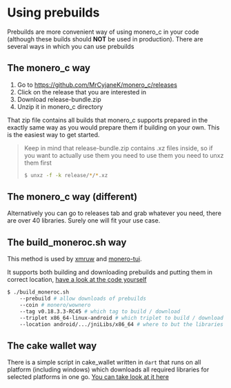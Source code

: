 # Using prebuilds

Prebuilds are more convenient way of using monero_c in your code (although these builds should **NOT** be used in
production). There are several ways in which you can use prebuilds

## The monero_c way

1. Go to https://github.com/MrCyjaneK/monero_c/releases
2. Click on the release that you are interested in
3. Download release-bundle.zip
4. Unzip it in monero_c directory

That zip file contains all builds that monero_c supports prepared in the exactly same way as you would prepare them if
building on your own. This is the easiest way to get started.

> Keep in mind that release-bundle.zip contains .xz files inside, so if you want to actually use them you need to use
> them you need to unxz them first
> ```bash
> $ unxz -f -k release/*/*.xz
> ```

## The monero_c way (different)

Alternatively you can go to releases tab and grab whatever you need, there are over 40 libraries. Surely one will fit 
your use case.

## The build_moneroc.sh way

This method is used by [xmruw](https://github.com/mrcyjanek/unnamed_monero_wallet) and 
[monero-tui](https://github.com/Im-Beast/monero-tui).

It supports both building and downloading prebuilds and putting them in correct location, [have a look at the code 
yourself](https://github.com/MrCyjaneK/unnamed_monero_wallet/blob/master-rewrite/build_moneroc.sh)

```bash
$ ./build_moneroc.sh
    --prebuild # allow downloads of prebuilds
    --coin # monero/wownero 
    --tag v0.18.3.3-RC45 # which tag to build / download
    --triplet x86_64-linux-android # which triplet to build / download
    --location android/.../jniLibs/x86_64 # where to but the libraries
```

## The cake wallet way

There is a simple script in cake_wallet written in `dart` that runs on all platform (including windows) which downloads
all required libraries for selected platforms in one go. 
[You can take look at it here](https://github.com/cake-tech/cake_wallet/blob/main/tool/download_moneroc_prebuilds.dart)